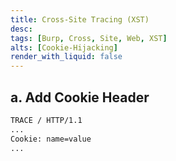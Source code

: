 ```yaml
---
title: Cross-Site Tracing (XST)
desc: 
tags: [Burp, Cross, Site, Web, XST]
alts: [Cookie-Hijacking]
render_with_liquid: false
---
```


## a. Add Cookie Header

```sh
TRACE / HTTP/1.1
...
Cookie: name=value
...
```